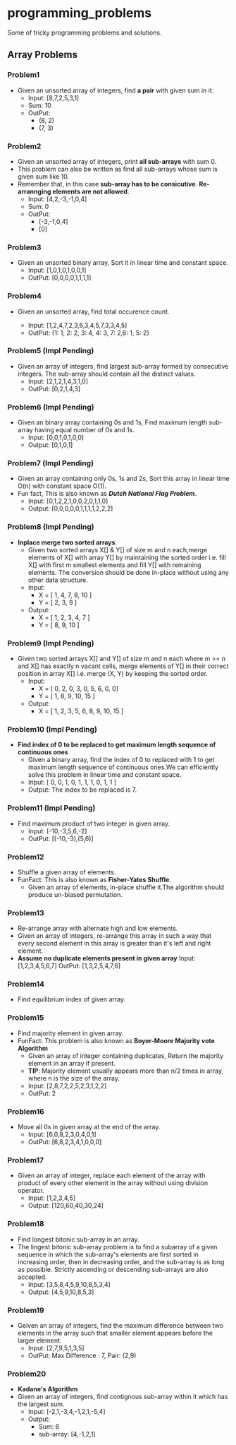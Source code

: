 # programming_problems

Some of tricky programming problems and solutions.

## Array Problems

### Problem1

- Given an unsorted array of integers, find **a pair** with given sum in it.
  - Input: [8,7,2,5,3,1]
  - Sum: 10
  - OutPut:
    - (8, 2)
    - (7, 3)

### Problem2

- Given an unsorted array of integers, print **all sub-arrays** with sum 0.
- This problem can also be written as find all sub-arrays whose sum is given sum like 10.
- Remember that, in this case **sub-array has to be consicutive**. **Re-arrannging elements are not allowed**.
  - Input: [4,2,-3,-1,0,4]
  - Sum: 0
  - OutPut:
    - [-3,-1,0,4]
    - [0]

### Problem3

- Given an unsorted binary array, Sort it in linear time and constant space.
  - Input: [1,0,1,0,1,0,0,1]
  - OutPut: [0,0,0,0,1,1,1,1]

### Problem4

- Given an unsorted array, find total occurence count.

  - Input: [1,2,4,7,2,3,6,3,4,5,7,3,3,4,5]
  - OutPut: {1: 1, 2: 2, 3: 4, 4: 3, 7: 2,6: 1, 5: 2}

### Problem5 (Impl Pending)

- Given an array of integers, find largest sub-array formed by consecutive integers. The sub-array should contain all the distinct values.
  - Input: [2,1,2,1,4,3,1,0]
  - OutPut: [0,2,1,4,3]

### Problem6 (Impl Pending)

- Given an binary array containing 0s and 1s, Find maximum length sub-array having equal number of 0s and 1s.
  - Input: [0,0,1,0,1,0,0]
  - Output: [0,1,0,1]

### Problem7 (Impl Pending)

- Given an array containing only 0s, 1s and 2s, Sort this array in linear time O(n) with constant space O(1).
- Fun fact, This is also known as **_Dutch National Flag Problem_**.
  - Input: [0,1,2,2,1,0,0,2,0,1,1,0]
  - Output: [0,0,0,0,0,1,1,1,1,2,2,2]

### Problem8 (Impl Pending)

- **Inplace merge two sorted arrays**:
  - Given two sorted arrays X[] &amp; Y[] of size m and n each,merge elements of X[] with array Y[] by maintaining the sorted order i.e. fill X[] with first m smallest elements and fill Y[] with remaining elements. The conversion should be done in-place without using any other data structure.
  - Input:
    - X = [ 1, 4, 7, 8, 10 ]
    - Y = [ 2, 3, 9 ]
  - Output:
    - X = [ 1, 2, 3, 4, 7 ]
    - Y = [ 8, 9, 10 ]

### Problem9 (Impl Pending)

- Given two sorted arrays X[] and Y[] of size m and n each where m &gt;= n and X[] has exactly n vacant cells, merge elements of Y[] in their correct position in array X[] i.e. merge (X, Y) by keeping the sorted order.
  - Input:
    - X = [ 0, 2, 0, 3, 0, 5, 6, 0, 0]
    - Y = [ 1, 8, 9, 10, 15 ]
  - Output:
    - X = [ 1, 2, 3, 5, 6, 8, 9, 10, 15 ]

### Problem10 (Impl Pending)

- **Find index of 0 to be replaced to get maximum length sequence of continuous ones**
  - Given a binary array, find the index of 0 to replaced with 1 to get maximum length sequence of continuous ones.We can efficiently solve this problem in linear time and constant space.
  - Input: [ 0, 0, 1, 0, 1, 1, 1, 0, 1, 1 ]
  - Output: The index to be replaced is 7.

### Problem11 (Impl Pending)

- Find maximum product of two integer in given array.
  - Input: [-10,-3,5,6,-2]
  - OutPut: [(-10,-3),(5,6)]

### Problem12

- Shuffle a given array of elements.
- FunFact: This is also known as **Fisher-Yates Shuffle**.
  - Given an array of elements, in-place shuffle it.The algorithm should produce un-biased permutation.

### Problem13

- Re-arrange array with alternate high and low elements.
- Given an array of integers, re-arrange this array in such a way that every second element in this array is greater than it's left and right element.
- **Assume no duplicate elements present in given array**
  Input: [1,2,3,4,5,6,7]
  OutPut: [1,3,2,5,4,7,6]

### Problem14

- Find equilibrium index of given array.

### Problem15

- Find majority element in given array.
- FunFact: This problem is also known as **Boyer-Moore Majority vote Algorithm**
  - Given an array of integer containing duplicates, Return the majority element in an array if present.
  - **TIP**: Majority element usually appears more than n/2 times in array, where n is the size of the array.
  - Input: [2,8,7,2,2,5,2,3,1,2,2]
  - OutPut: 2

### Problem16

- Move all 0s in given array at the end of the array.
  - Input: [6,0,8,2,3,0,4,0,1]
  - OutPut: [6,8,2,3,4,1,0,0,0]

### Problem17

- Given an array of integer, replace each element of the array with product of every other element in the array without using division operator.
  - Input: [1,2,3,4,5]
  - Output: [120,60,40,30,24]

### Problem18

- Find longest bitonic sub-array in an array.
- The lingest bitonic sub-array problem is to find a subarray of a given sequence in which the sub-array's elements are first sorted in increasing order, then in decreasing order, and the sub-array is as long as possible. Strictly ascending or descending sub-arrays are also accepted.
  - Input: [3,5,8,4,5,9,10,8,5,3,4]
  - Output: [4,5,9,10,8,5,3]

### Problem19

- Geiven an array of integers, find the maximum difference between two elements in the array such that smaller element appears before the larger element.
  - Input: [2,7,9,5,1,3,5]
  - OutPut: Max Difference : 7, Pair: (2,9)

### Problem20

- **Kadane's Algorithm**
- Given an array of integers, find contignous sub-array within it which has the largest sum.
  - Input: [-2,1,-3,4,-1,2,1,-5,4]
  - Output:
    - Sum: 6
    - sub-array: [4,-1,2,1]
